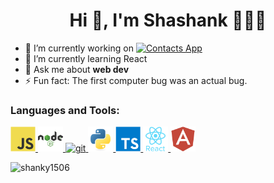 <h1 align="center">Hi 👋, I'm Shashank 👨🏻‍💻 </h1>

- 🔭 I’m currently working on  [![Contacts App](https://img.shields.io/static/v1?label=contacts-app&message=%20&color=000605&logo=github&logoColor=white&labelColor=000605)](https://github.com/shanky1506/contacts-app)
- 🌱 I’m currently learning React
- 💬 Ask me about <b>web dev</b>
- ⚡ Fun fact: The first computer bug was an actual bug.

<!--
**shanky1506/shanky1506** is a ✨ _special_ ✨ repository because its `README.md` (this file) appears on your GitHub profile.

Here are some ideas to get you started:

- 🔭 I’m currently working on ...
- 🌱 I’m currently learning ...
- 👯 I’m looking to collaborate on ...
- 🤔 I’m looking for help with ...
- 💬 Ask me about ...
- 📫 How to reach me: ...
- 😄 Pronouns: ...
- ⚡ Fun fact: ...
-->

<h3 align="left">Languages and Tools:</h3>
<p align="left">
  <a href="https://developer.mozilla.org/en-US/docs/Web/JavaScript" target="_blank"> <img src="https://raw.githubusercontent.com/devicons/devicon/master/icons/javascript/javascript-original.svg" alt="javascript" width="40" height="40"/> </a
  </a> <a href="https://nodejs.org" target="_blank"> <img src="https://raw.githubusercontent.com/devicons/devicon/master/icons/nodejs/nodejs-original-wordmark.svg" alt="nodejs" width="40" height="40"/> </a>
  <a href="https://git-scm.com/" target="_blank"> <img src="https://www.vectorlogo.zone/logos/git-scm/git-scm-icon.svg" alt="git" width="40" height="40"/> </a> 
<a href="https://www.python.org" target="_blank"> <img src="https://raw.githubusercontent.com/devicons/devicon/master/icons/python/python-original.svg" alt="python" width="40" height="40"/> </a>
<a href="https://www.typescriptlang.org/" target="_blank"> <img src="https://raw.githubusercontent.com/devicons/devicon/master/icons/typescript/typescript-plain.svg" alt="python" width="40" height="40"/> </a><a href="https://reactjs.org/" target="_blank"> <img
            src="https://raw.githubusercontent.com/devicons/devicon/master/icons/react/react-original-wordmark.svg"
            alt="react" width="40" height="40" /> </a> <a href="https://angular.io/" target="_blank"> <img
            src="https://raw.githubusercontent.com/devicons/devicon/master/icons/angularjs/angularjs-plain.svg"
            alt="react" width="40" height="40" /> </a>
           
            
</p>
<p><img align="left" src="https://github-readme-stats.vercel.app/api/top-langs?username=shanky1506&show_icons=true&locale=en&layout=compact" alt="shanky1506"  width="300" height="150" /></p>

